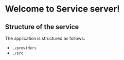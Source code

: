 # Welcome to Service server!

## Structure of the service

The application is structured as follows:

- `./providers`
- `./src`
